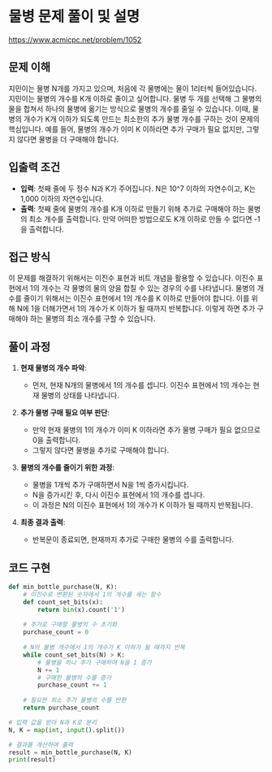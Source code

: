# 물병 문제 풀이 및 설명

https://www.acmicpc.net/problem/1052

## 문제 이해

지민이는 물병 N개를 가지고 있으며, 처음에 각 물병에는 물이 1리터씩 들어있습니다. 지민이는 물병의 개수를 K개 이하로 줄이고 싶어합니다. 물병 두 개를 선택해 그 물병의 물을 합쳐서 하나의 물병에 옮기는 방식으로 물병의 개수를 줄일 수 있습니다. 이때, 물병의 개수가 K개 이하가 되도록 만드는 최소한의 추가 물병 개수를 구하는 것이 문제의 핵심입니다. 예를 들어, 물병의 개수가 이미 K 이하라면 추가 구매가 필요 없지만, 그렇지 않다면 물병을 더 구매해야 합니다.

## 입출력 조건

- **입력**: 첫째 줄에 두 정수 N과 K가 주어집니다. N은 10^7 이하의 자연수이고, K는 1,000 이하의 자연수입니다.
- **출력**: 첫째 줄에 물병의 개수를 K개 이하로 만들기 위해 추가로 구매해야 하는 물병의 최소 개수를 출력합니다. 만약 어떠한 방법으로도 K개 이하로 만들 수 없다면 -1을 출력합니다.

## 접근 방식

이 문제를 해결하기 위해서는 이진수 표현과 비트 개념을 활용할 수 있습니다. 이진수 표현에서 1의 개수는 각 물병의 물의 양을 합칠 수 있는 경우의 수를 나타냅니다. 물병의 개수를 줄이기 위해서는 이진수 표현에서 1의 개수를 K 이하로 만들어야 합니다. 이를 위해 N에 1을 더해가면서 1의 개수가 K 이하가 될 때까지 반복합니다. 이렇게 하면 추가 구매해야 하는 물병의 최소 개수를 구할 수 있습니다.

## 풀이 과정

1. **현재 물병의 개수 파악**:
   - 먼저, 현재 N개의 물병에서 1의 개수를 셉니다. 이진수 표현에서 1의 개수는 현재 물병의 상태를 나타냅니다.
   
2. **추가 물병 구매 필요 여부 판단**:
   - 만약 현재 물병의 1의 개수가 이미 K 이하라면 추가 물병 구매가 필요 없으므로 0을 출력합니다.
   - 그렇지 않다면 물병을 추가로 구매해야 합니다.

3. **물병의 개수를 줄이기 위한 과정**:
   - 물병을 1개씩 추가 구매하면서 N을 1씩 증가시킵니다.
   - N을 증가시킨 후, 다시 이진수 표현에서 1의 개수를 셉니다.
   - 이 과정은 N의 이진수 표현에서 1의 개수가 K 이하가 될 때까지 반복됩니다.

4. **최종 결과 출력**:
   - 반복문이 종료되면, 현재까지 추가로 구매한 물병의 수를 출력합니다.

## 코드 구현
```python
def min_bottle_purchase(N, K):
    # 이진수로 변환된 숫자에서 1의 개수를 세는 함수
    def count_set_bits(x):
        return bin(x).count('1')
    
    # 추가로 구매할 물병의 수 초기화
    purchase_count = 0
    
    # N의 물병 개수에서 1의 개수가 K 이하가 될 때까지 반복
    while count_set_bits(N) > K:
        # 물병을 하나 추가 구매하여 N을 1 증가
        N += 1
        # 구매한 물병의 수를 증가
        purchase_count += 1
    
    # 필요한 최소 추가 물병의 수를 반환
    return purchase_count

# 입력 값을 받아 N과 K로 분리
N, K = map(int, input().split())

# 결과를 계산하여 출력
result = min_bottle_purchase(N, K)
print(result)

